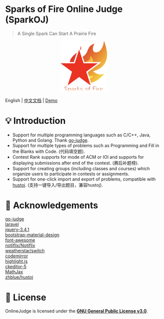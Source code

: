 # Sparks of Fire Online Judge (SparkOJ)

> A Single Spark Can Start A Prairie Fire  

<div align="center">
  <img src="public/favicon.ico" width="150px"/>
</div>

English | [中文文档](https://winterant.github.io/OnlineJudge) | [Demo](http://47.104.232.254:8080)

# 💡 Introduction

- Support for multiple programming languages such as C/C++, Java, Python and Golang. Thank [go-judge](https://github.com/criyle/go-judge).
- Support for multiple types of problems such as Programming and Fill in the Blanks with Code. (代码填空题).
- Contest Rank supports for mode of ACM or IOI and supports for displaying submissions after end of the contest. (赛后补题榜).
- Support for creating groups (including classes and courses) which organize users to participate in contests or assignments.
- Support for one-click import and export of problems, compatible with [hustoj](https://github.com/zhblue/hustoj). (支持一键导入/导出题目，兼容hustoj).


# 💝 Acknowledgements

[go-judge](https://github.com/criyle/go-judge)  
[laravel](https://laravel.com/)  
[jquery-3.4.1](https://jquery.com/)  
[bootstrap-material-design](https://fezvrasta.github.io/bootstrap-material-design/)  
[font-awesome](http://www.fontawesome.com.cn/)  
[notiflix/Notiflix](https://github.com/notiflix/Notiflix)  
[weatherstar/switch](https://github.com/weatherstar/switch)  
[codemirror](https://codemirror.net/)  
[highlight.js](https://highlightjs.org/)  
[ckeditor-5](https://ckeditor.com/ckeditor-5/)  
[MathJax](https://www.mathjax.org/)  
[zhblue/hustoj](https://github.com/zhblue/hustoj)  

# 📜 License

OnlineJudge is licensed under the
**[GNU General Public License v3.0](./LICENSE)**.
